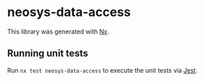 # neosys-data-access

This library was generated with [Nx](https://nx.dev).

## Running unit tests

Run `nx test neosys-data-access` to execute the unit tests via [Jest](https://jestjs.io).
